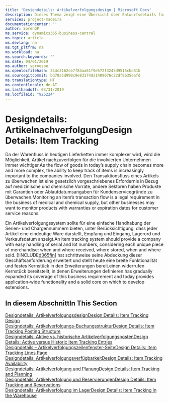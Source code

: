 ```yaml
---
title: 'Designdetails: Artikelverfolgungsdesign | Microsoft Docs'
description: Dieses Thema zeigt eine Übersicht über Entwurfsdetails für Artikelverfolgung.
services: project-madeira
documentationcenter: ''
author: SorenGP
ms.service: dynamics365-business-central
ms.topic: article
ms.devlang: na
ms.tgt_pltfrm: na
ms.workload: na
ms.search.keywords: ''
ms.date: 04/01/2019
ms.author: sgroespe
ms.openlocfilehash: 344c3162ce7f84aa61f9e572f3245d9515cbd81b
ms.sourcegitcommit: bd78a5d990c9e83174da1409076c22df8b35eafd
ms.translationtype: HT
ms.contentlocale: de-AT
ms.lasthandoff: 03/31/2019
ms.locfileid: "925224"
---
```

# <a name="design-details-item-tracking"></a><span data-ttu-id="7996f-103">Designdetails: Artikelnachverfolgung</span><span class="sxs-lookup"><span data-stu-id="7996f-103">Design Details: Item Tracking</span></span>
<span data-ttu-id="7996f-104">Da der Warenfluss in heutigen Lieferketten immer komplexer wird, wird die Möglichkeit, Artikel nachzuverfolgen für die involvierten Unternehmen immer wichtiger.</span><span class="sxs-lookup"><span data-stu-id="7996f-104">As the flow of goods in today’s supply chain becomes more and more complex, the ability to keep track of items is increasingly important to the companies involved.</span></span> <span data-ttu-id="7996f-105">Den Transaktionsfluss eines Artikels zu überwachen ist eine gesetzlich vorgeschriebenes Erfordernis in Bezug auf medizinische und chemische Vorräte, andere Sektoren haben Produkte mit Garantien oder Ablaufdatumsangaben für Kundenservicegründe zu überwachen.</span><span class="sxs-lookup"><span data-stu-id="7996f-105">Monitoring an item’s transaction flow is a legal requirement in the business of medical and chemical supply, but other businesses may want to monitor products with warranties or expiration dates for customer service reasons.</span></span>  

<span data-ttu-id="7996f-106">Ein Artikelverfolgungssystem sollte für eine einfache Handhabung der Serien- und Chargennummern bieten, unter Berücksichtigung, dass jeder Artikel eine eindeutige Ware darstellt, Empfang und Eingang, Lagerord und Verkaufsdatum anzeigt.</span><span class="sxs-lookup"><span data-stu-id="7996f-106">An item tracking system should provide a company with easy handling of serial and lot numbers, considering each unique piece of merchandise: when and where received, where stored, when and where sold.</span></span> [!INCLUDE[d365fin](includes/d365fin_md.md)] <span data-ttu-id="7996f-107">hat schrittweise seine Abdeckung dieser Geschäftsanforderung erweitert und stellt heute eine breite Funktionalität und festes Kernstück in den Erweiterungen bereit.einen widerrufen Kernstück bereitstellt, in denen Erweiterungen definieren.</span><span class="sxs-lookup"><span data-stu-id="7996f-107">has gradually expanded its coverage of this business requirement and today provides application-wide functionality and a solid core on which to develop extensions.</span></span>  

## <a name="in-this-section"></a><span data-ttu-id="7996f-108">In diesem Abschnitt</span><span class="sxs-lookup"><span data-stu-id="7996f-108">In This Section</span></span>  
[<span data-ttu-id="7996f-109">Designdetails: Artikelverfolgungsdesign</span><span class="sxs-lookup"><span data-stu-id="7996f-109">Design Details: Item Tracking Design</span></span>](design-details-item-tracking-design.md)  
[<span data-ttu-id="7996f-110">Designdetails: Artikelverfolgungs-Buchungsstruktur</span><span class="sxs-lookup"><span data-stu-id="7996f-110">Design Details: Item Tracking Posting Structure</span></span>](design-details-item-tracking-posting-structure.md)  
[<span data-ttu-id="7996f-111">Designdetails: Aktive vs. historische Artikelverfolgungsposten</span><span class="sxs-lookup"><span data-stu-id="7996f-111">Design Details: Active versus Historic Item Tracking Entries</span></span>](design-details-active-versus-historic-item-tracking-entries.md)  
[<span data-ttu-id="7996f-112">Designdetails – Artikelverfolgungszeilenfenster-Seite</span><span class="sxs-lookup"><span data-stu-id="7996f-112">Design Details: Item Tracking Lines Page</span></span>](design-details-item-tracking-lines-window.md)  
[<span data-ttu-id="7996f-113">Designdetails: Artikelverfolgungsverfügbarkeit</span><span class="sxs-lookup"><span data-stu-id="7996f-113">Design Details: Item Tracking Availability</span></span>](design-details-item-tracking-availability.md)  
[<span data-ttu-id="7996f-114">Designdetails: Artikelverfolgung und Planung</span><span class="sxs-lookup"><span data-stu-id="7996f-114">Design Details: Item Tracking and Planning</span></span>](design-details-item-tracking-and-planning.md)  
[<span data-ttu-id="7996f-115">Designdetails: Artikelverfolgung und Reservierungen</span><span class="sxs-lookup"><span data-stu-id="7996f-115">Design Details: Item Tracking and Reservations</span></span>](design-details-item-tracking-and-reservations.md)  
[<span data-ttu-id="7996f-116">Designdetails: Artikelverfolgung im Lager</span><span class="sxs-lookup"><span data-stu-id="7996f-116">Design Details: Item Tracking in the Warehouse</span></span>](design-details-item-tracking-in-the-warehouse.md)
